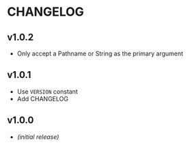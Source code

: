 CHANGELOG
=========

v1.0.2
------
- Only accept a Pathname or String as the primary argument

v1.0.1
------
- Use `VERSION` constant
- Add CHANGELOG

v1.0.0
------
- *(initial release)*
